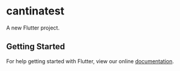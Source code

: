# cantinatest

A new Flutter project.

## Getting Started

For help getting started with Flutter, view our online
[documentation](https://flutter.io/).
